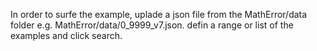 In order to surfe the example, uplade a json file from the MathError/data folder e.g. MathError/data/0_9999_v7.json. 
defin a range or list of the examples and click search.

